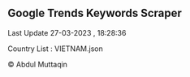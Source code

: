 

## Google Trends Keywords Scraper 
 
Last Update 27-03-2023 , 18:28:36

Country List :
VIETNAM.json



© Abdul Muttaqin 
